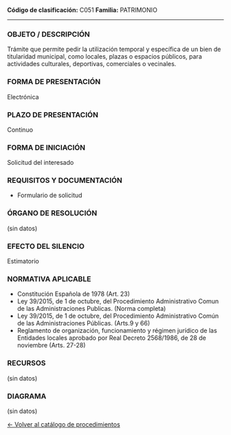 
**Código de clasificación:** C051
**Familia:** PATRIMONIO

---

### OBJETO / DESCRIPCIÓN

Trámite que permite pedir la utilización temporal y específica de un bien de titularidad municipal, como locales, plazas o espacios públicos, para actividades culturales, deportivas, comerciales o vecinales.

### FORMA DE PRESENTACIÓN

Electrónica

### PLAZO DE PRESENTACIÓN

Continuo

### FORMA DE INICIACIÓN

Solicitud del interesado

### REQUISITOS Y DOCUMENTACIÓN

- Formulario de solicitud

### ÓRGANO DE RESOLUCIÓN

(sin datos)

### EFECTO DEL SILENCIO

Estimatorio

### NORMATIVA APLICABLE

- Constitución Española de 1978 (Art. 23)
- Ley 39/2015, de 1 de octubre, del Procedimiento Administrativo Comun de las Administraciones Publicas. (Norma completa)
- Ley 39/2015, de 1 de octubre, del Procedimiento Administrativo Común de las Administraciones Públicas. (Arts.9 y 66)
- Reglamento de organización, funcionamiento y régimen jurídico de las Entidades locales aprobado por Real Decreto 2568/1986, de 28 de noviembre (Arts. 27-28)

### RECURSOS

(sin datos)

### DIAGRAMA

(sin datos)


[← Volver al catálogo de procedimientos](../buscador.md)